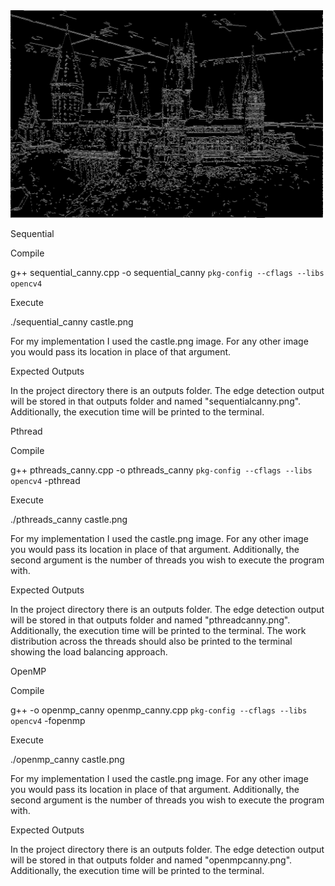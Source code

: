<img src="pthread_canny.png" width="500">

Sequential

Compile

g++ sequential_canny.cpp -o sequential_canny `pkg-config --cflags --libs opencv4`

Execute

./sequential_canny castle.png

For my implementation I used the castle.png image. For any other image you would pass its location in place of that argument.

Expected Outputs

In the project directory there is an outputs folder. The edge detection output will be stored in that outputs folder and named "sequentialcanny.png". Additionally, the execution time will be printed to the terminal.

Pthread

Compile

g++ pthreads_canny.cpp -o pthreads_canny `pkg-config --cflags --libs opencv4` -pthread

Execute

./pthreads_canny castle.png <num threads>

For my implementation I used the castle.png image. For any other image you would pass its location in place of that argument. Additionally, the second argument is the number of threads you wish to execute the program with.

Expected Outputs

In the project directory there is an outputs folder. The edge detection output will be stored in that outputs folder and named "pthreadcanny.png". Additionally, the execution time will be printed to the terminal. The work distribution across the threads should also be printed to the terminal showing the load balancing approach.

OpenMP

Compile

g++ -o openmp_canny openmp_canny.cpp `pkg-config --cflags --libs opencv4` -fopenmp

Execute

./openmp_canny castle.png <num threads>

For my implementation I used the castle.png image. For any other image you would pass its location in place of that argument. Additionally, the second argument is the number of threads you wish to execute the program with.

Expected Outputs

In the project directory there is an outputs folder. The edge detection output will be stored in that outputs folder and named "openmpcanny.png". Additionally, the execution time will be printed to the terminal.
